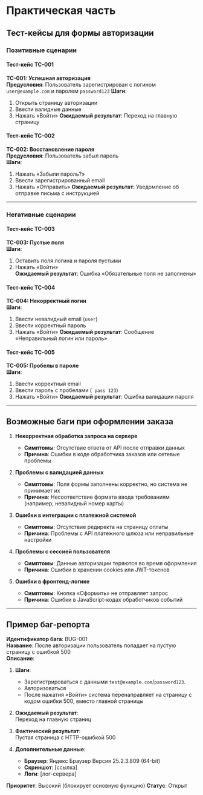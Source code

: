 # Практическая часть

## Тест-кейсы для формы авторизации

### **Позитивные сценарии**

#### Тест-кейс TC-001 

**TC-001: Успешная авторизация**  
**Предусловия**: Пользователь зарегистрирован с логином `user@example.com` и паролем `password123`
**Шаги**:  
1. Открыть страницу авторизации 
2. Ввести валидные данные
3. Нажать «Войти»
**Ожидаемый результат**: Переход на главную страницу


#### Тест-кейс TC-002 

**TC-002: Восстановление пароля**  
**Предусловия**: Пользователь забыл пароль  
**Шаги**:  
1. Нажать «Забыли пароль?»
2. Ввести зарегистрированный email 
3. Нажать «Отправить» 
**Ожидаемый результат**: Уведомление об отправке письма с инструкцией

---

### **Негативные сценарии**

#### Тест-кейс TC-003

**TC-003: Пустые поля**  
**Шаги**:  
1. Оставить поля логина и пароля пустыми  
2. Нажать «Войти»  
**Ожидаемый результат**: Ошибка «Обязательные поля не заполнены» 

#### Тест-кейс TC-004

**TC-004: Некорректный логин**  
**Шаги**:  
1. Ввести невалидный email (`user`)  
2. Ввести корректный пароль  
3. Нажать «Войти» 
**Ожидаемый результат**: Сообщение «Неправильный логин или пароль»

#### Тест-кейс TC-005

**TC-005: Пробелы в пароле**  
**Шаги**:  
1. Ввести корректный email  
2. Ввести пароль с пробелами (` pass 123`) 
3. Нажать «Войти» 
**Ожидаемый результат**: Ошибка валидации пароля  

---

## Возможные баги при оформлении заказа

1. **Некорректная обработка запроса на сервере**  
   - **Симптомы**: Отсутствие ответа от API после отправки данных 
   - **Причина**: Ошибки в коде обработчика заказов или сетевые проблемы

2. **Проблемы с валидацией данных**  
   - **Симптомы**: Поля формы заполнены корректно, но система не принимает их  
   - **Причина**: Несоответствие формата ввода требованиям (например, невалидный номер карты)

3. **Ошибки в интеграции с платежной системой**  
   - **Симптомы**: Отсутствие редиректа на страницу оплаты
   - **Причина**: Проблемы с API платежного шлюза или неправильные настройки

4. **Проблемы с сессией пользователя**  
   - **Симптомы**: Данные авторизации теряются во время оформления
   - **Причина**: Ошибки в хранении cookies или JWT-токенов

5. **Ошибки в фронтенд-логике**  
   - **Симптомы**: Кнопка «Оформить» не отправляет запрос
   - **Причина**: Ошибки в JavaScript-кодах обработчиков событий

---

## Пример баг-репорта

**Идентификатор бага**: BUG-001  
**Название**: После авторизации пользователь попадает на пустую страницу с ошибкой 500  
**Описание**:  
1. **Шаги**:  
   - Зарегистрироваться с данными `test@example.com`/`password123`.  
   - Авторизоваться  
   - После нажатия «Войти» система перенаправляет на страницу с кодом ошибки 500, вместо главной страницы

2. **Ожидаемый результат**:  
   Переход на главную страниц

3. **Фактический результат**:  
   Пустая страница с HTTP-ошибкой 500

4. **Дополнительные данные**:  
   - **Браузер**: Яндекс Браузер Версия 25.2.3.809 (64-bit)  
   - **Скриншот**: [ссылка]
   - **Логи**: [лог-сервера] 

**Приоритет**: Высокий (блокирует основную функцию)
**Статус**: Открыт 
